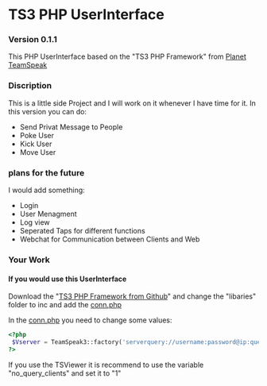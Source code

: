 # TS3 PHP UserInterface


### Version 0.1.1

This PHP UserInterface based on the "TS3 PHP Framework" from [Planet TeamSpeak]


### Discription

This is a little side Project and I will work on it whenever I have time for it. 
In this version you can do:
  - Send Privat Message to People
  - Poke User
  - Kick User
  - Move User


### plans for the future
I would add something:
 - Login
 - User Menagment
 - Log view
 - Seperated Taps for different functions
 - Webchat for Communication between Clients and Web


### Your Work
#### If you would use this UserInterface

Download the "[TS3 PHP Framework from Github]" and change the "libaries" folder to inc and add the [conn.php]

In the [conn.php] you need to change some values:
 ```php
 <?php
  $Vserver = TeamSpeak3::factory('serverquery://username:password@ip:queryport/?server_port=port&nickname=name&no_query_clients=1');
 ?>
 ```
 If you use the TSViewer it is recommend to use the variable "no_query_clients" and set it to "1"


[Planet TeamSpeak]: <https://www.planetteamspeak.com/>
[conn.php]: <https://github.com/Spirit-act/ts3phpui/blob/master/inc/conn.php>
[TS3 PHP Framework from Github]: <https://github.com/planetteamspeak/ts3phpframework>
